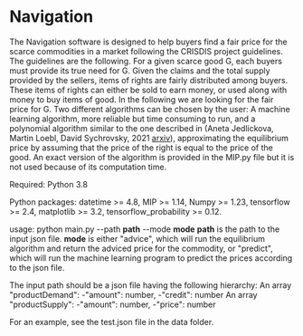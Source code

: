 # Navigation

The Navigation software is designed to help buyers find a fair price for the scarce commodities in a market following the CRISDIS project guidelines. 
The guidelines are the following. For a given scarce good G, each buyers must provide its true need for G. Given the claims and the total supply provided by the sellers, items of rights are fairly distributed among buyers. These items of rights can either be sold to earn money, or used along with money to buy items of good. In the following we are looking for the fair price for G. 
Two different algorithms can be chosen by the user: A machine learning algorithm, more reliable but time consuming to run, and a polynomial algorithm similar to the one described in (Aneta Jedlickova, Martin Loebl, David Sychrovsky, 2021 [arxiv](https://arxiv.org/pdf/2207.00898.pdf)), approximating the equilibrium price by assuming that the price of the right is equal to the price of the good. An exact version of the algorithm is provided in the MIP.py file but it is not used because of its computation time.

Required:
    Python 3.8

Python packages:
    datetime >= 4.8,
    MIP >= 1.14,
    Numpy >= 1.23,
    tensorflow >= 2.4,
    matplotlib >= 3.2,
    tensorflow_probability >= 0.12.


usage: python main.py --path __path__ --mode __mode__
__path__ is the path to the input json file.
__mode__ is either "advice", which will run the equilibrium algorithm and return the adviced price for the commodity,
or "predict", which will run the machine learning program to predict the prices according to the json file.

The input path should be a json file having the following hierarchy: 
An array "productDemand":
    -"amount": number,
    -"credit": number
An array "productSupply":
    -"amount": number,
    -"price": number


For an example, see the test.json file in the data folder.
